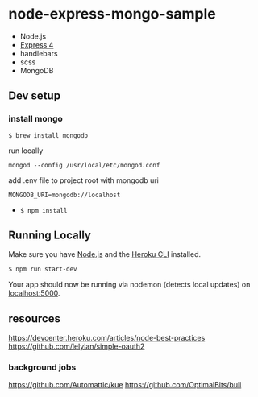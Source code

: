 # node-express-mongo-sample

- Node.js
- [Express 4](http://expressjs.com/)
- handlebars
- scss
- MongoDB

## Dev setup

### install mongo

`$ brew install mongodb`

run locally
```
mongod --config /usr/local/etc/mongod.conf
```

add .env file to project root with mongodb uri

```
MONGODB_URI=mongodb://localhost
```

- `$ npm install`


## Running Locally

Make sure you have [Node.js](http://nodejs.org/) and the [Heroku CLI](https://cli.heroku.com/) installed.

```sh
$ npm run start-dev
```

Your app should now be running via nodemon (detects local updates) on [localhost:5000](http://localhost:5000/).


## resources

https://devcenter.heroku.com/articles/node-best-practices
https://github.com/lelylan/simple-oauth2

### background jobs
https://github.com/Automattic/kue
https://github.com/OptimalBits/bull
